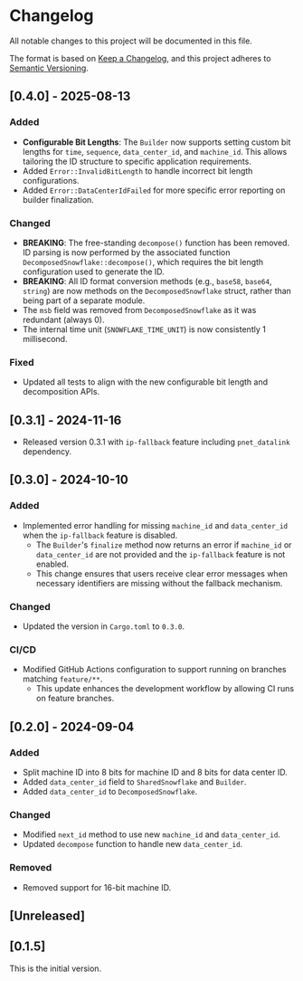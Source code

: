 # Changelog

All notable changes to this project will be documented in this file.

The format is based on [Keep a Changelog](https://keepachangelog.com/en/1.0.0/),
and this project adheres to [Semantic Versioning](https://semver.org/spec/v2.0.0.html).

## [0.4.0] - 2025-08-13

### Added

- **Configurable Bit Lengths**: The `Builder` now supports setting custom bit lengths for `time`, `sequence`,
  `data_center_id`, and `machine_id`. This allows tailoring the ID structure to specific application requirements.
- Added `Error::InvalidBitLength` to handle incorrect bit length configurations.
- Added `Error::DataCenterIdFailed` for more specific error reporting on builder finalization.

### Changed

- **BREAKING**: The free-standing `decompose()` function has been removed. ID parsing is now performed by the associated
  function `DecomposedSnowflake::decompose()`, which requires the bit length configuration used to generate the ID.
- **BREAKING**: All ID format conversion methods (e.g., `base58`, `base64`, `string`) are now methods on the
  `DecomposedSnowflake` struct, rather than being part of a separate module.
- The `msb` field was removed from `DecomposedSnowflake` as it was redundant (always 0).
- The internal time unit (`SNOWFLAKE_TIME_UNIT`) is now consistently 1 millisecond.

### Fixed

- Updated all tests to align with the new configurable bit length and decomposition APIs.

## [0.3.1] - 2024-11-16

- Released version 0.3.1 with `ip-fallback` feature including `pnet_datalink` dependency.

## [0.3.0] - 2024-10-10

### Added

- Implemented error handling for missing `machine_id` and `data_center_id` when the `ip-fallback` feature is disabled.
    - The `Builder`'s `finalize` method now returns an error if `machine_id` or
      `data_center_id` are not provided and the `ip-fallback` feature is not enabled.
    - This change ensures that users receive clear error messages when necessary identifiers are missing without the
      fallback mechanism.

### Changed

- Updated the version in `Cargo.toml` to `0.3.0`.

### CI/CD

- Modified GitHub Actions configuration to support running on branches matching `feature/**`.
    - This update enhances the development workflow by allowing CI runs on feature branches.

## [0.2.0] - 2024-09-04

### Added

- Split machine ID into 8 bits for machine ID and 8 bits for data center ID.
- Added `data_center_id` field to `SharedSnowflake` and `Builder`.
- Added `data_center_id` to `DecomposedSnowflake`.

### Changed

- Modified `next_id` method to use new `machine_id` and `data_center_id`.
- Updated `decompose` function to handle new `data_center_id`.

### Removed

- Removed support for 16-bit machine ID.

## [Unreleased]

## [0.1.5]

This is the initial version.

[0.1.0]: https://github.com/houseme/snowflake-rs/releases/tag/v0.1.5

